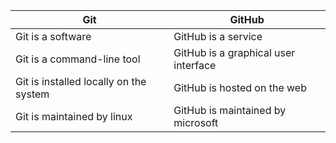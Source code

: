 | Git  | GitHub |
| ------------- | ------------- |
| Git is a software | GitHub is a service  |
| Git is a command-line tool | GitHub is a graphical user interface |
| Git is installed locally on the system | GitHub is hosted on the web |
| Git is maintained by linux | GitHub is maintained by microsoft |

